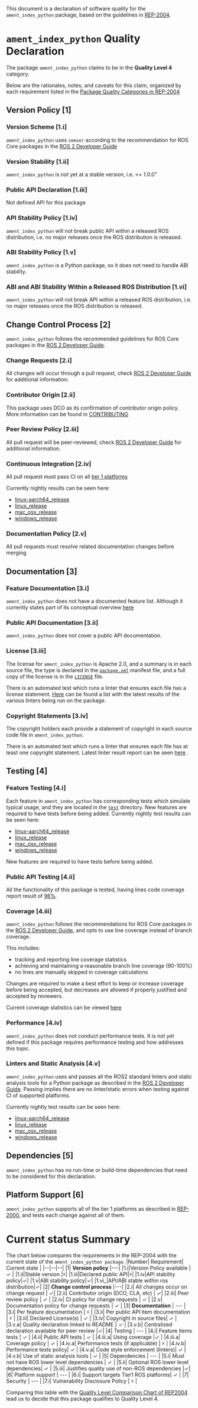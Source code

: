 

This document is a declaration of software quality for the `ament_index_python` package, based on the guidelines in [REP-2004](https://github.com/ros-infrastructure/rep/blob/rep-2004/rep-2004.rst).

# `ament_index_python` Quality Declaration

The package `ament_index_python` claims to be in the **Quality Level 4** category.

Below are the rationales, notes, and caveats for this claim, organized by each requirement listed in the [Package Quality Categories in REP-2004](https://index.ros.org/doc/ros2/Contributing/Developer-Guide/#package-quality-categories)

## Version Policy [1]

### Version Scheme [1.i]

`ament_index_python` uses `semver` according to the recommendation for ROS Core packages in the [ROS 2 Developer Guide](https://index.ros.org/doc/ros2/Contributing/Developer-Guide/#versioning)

### Version Stability [1.ii]

`ament_index_python` is not yet at a stable version, i.e. >= 1.0.0"

### Public API Declaration [1.iii]

Not defined API for this package

### API Stability Policy [1.iv]

`ament_index_python` will not break public API within a released ROS distribution, i.e. no major releases once the ROS distribution is released.

### ABI Stability Policy [1.v]

`ament_index_python` is a Python package, so it does not need to handle ABI stability.

### ABI and ABI Stability Within a Released ROS Distribution [1.vi]

`ament_index_python` will not break API within a released ROS distribution, i.e. no major releases once the ROS distribution is released.

## Change Control Process [2]

`ament_index_python` follows the recommended guidelines for ROS Core packages in the [ROS 2 Developer Guide](https://index.ros.org/doc/ros2/Contributing/Developer-Guide/#change-control-process).

### Change Requests [2.i]
All changes will occur through a pull request, check [ROS 2 Developer Guide](https://index.ros.org/doc/ros2/Contributing/Developer-Guide/#change-control-process) for additional information.

### Contributor Origin [2.ii]
This package uses DCO as its confirmation of contributor origin policy. More information can be found in [CONTRIBUTING](./CONTRIBUTING.md)

### Peer Review Policy [2.iii]
All pull request will be peer-reviewed, check [ROS 2 Developer Guide](https://index.ros.org/doc/ros2/Contributing/Developer-Guide/#change-control-process) for additional information.

### Continuous Integration [2.iv]

All pull request must pass CI on all [tier 1 platforms](https://www.ros.org/reps/rep-2000.html#support-tiers)

Currently nightly results can be seen here:
* [linux-aarch64_release](https://ci.ros2.org/view/nightly/job/nightly_linux-aarch64_release/lastBuild/testReport/ament_index_python.src.ament.ament_index.ament_index_python.test/)
* [linux_release](https://ci.ros2.org/view/nightly/job/nightly_linux_release/lastBuild/testReport/ament_index_python.src.ament.ament_index.ament_index_python.test/)
* [mac_osx_release](https://ci.ros2.org/view/nightly/job/nightly_osx_release/lastBuild/testReport/ament_index_python.src.ament.ament_index.ament_index_python.test/)
* [windows_release](https://ci.ros2.org/view/nightly/job/nightly_win_rel/lastBuild/testReport/ament_index_python.src.ament.ament_index.ament_index_python.test/)

###  Documentation Policy [2.v]

All pull requests must resolve related documentation changes before merging

## Documentation [3]

### Feature Documentation [3.i]

`ament_index_python` does not have a documented feature list. Although it currently states part of its conceptual overview [here](https://github.com/ament/ament_cmake/blob/master/ament_cmake_core/doc/resource_index.md)

### Public API Documentation [3.ii]

`ament_index_python` does not cover a public API documentation.

### License [3.iii]

The license for `ament_index_python` is Apache 2.0, and a summary is in each source file, the type is declared in the [`package.xml`](./package.xml) manifest file, and a full copy of the license is in the [`LICENSE`](../LICENSE) file.

There is an automated test which runs a linter that ensures each file has a license statement. [Here](https://ci.ros2.org/view/nightly/job/nightly_linux_release/lastBuild/testReport/ament_index_python.src.ament.ament_index.ament_index_python.test/) can be found a list with the latest results of the various linters being run on the package.

### Copyright Statements [3.iv]

The copyright holders each provide a statement of copyright in each source code file in `ament_index_python`.

There is an automated test which runs a linter that ensures each file has at least one copyright statement. Latest linter result report can be seen [here](https://ci.ros2.org/view/nightly/job/nightly_linux_release/lastBuild/testReport/ament_index_python.src.ament.ament_index.ament_index_python.test/test_copyright/) .

## Testing [4]

### Feature Testing [4.i]

Each feature in `ament_index_python` has corresponding tests which simulate typical usage, and they are located in the [`test`](./test) directory.
New features are required to have tests before being added.
Currently nightly test results can be seen here:
* [linux-aarch64_release](https://ci.ros2.org/view/nightly/job/nightly_linux-aarch64_release/lastBuild/testReport/ament_index_python.src.ament.ament_index.ament_index_python.test/)
* [linux_release](https://ci.ros2.org/view/nightly/job/nightly_linux_release/lastBuild/testReport/ament_index_python.src.ament.ament_index.ament_index_python.test/)
* [mac_osx_release](https://ci.ros2.org/view/nightly/job/nightly_osx_release/lastBuild/testReport/ament_index_python.src.ament.ament_index.ament_index_python.test/)
* [windows_release](https://ci.ros2.org/view/nightly/job/nightly_win_rel/lastBuild/testReport/ament_index_python.src.ament.ament_index.ament_index_python.test/)

New features are required to have tests before being added.

### Public API Testing [4.ii]

All the functionality of this package is tested, having lines code coverage report result of [96%](https://ci.ros2.org/job/ci_linux_coverage/85/cobertura/ament_index_python/).


### Coverage [4.iii]

`ament_index_python` follows the recommendations for ROS Core packages in the [ROS 2 Developer Guide](https://index.ros.org/doc/ros2/Contributing/Developer-Guide/#code-coverage), and opts to use line coverage instead of branch coverage.

This includes:

- tracking and reporting line coverage statistics
- achieving and maintaining a reasonable branch line coverage (90-100%)
- no lines are manually skipped in coverage calculations

Changes are required to make a best effort to keep or increase coverage before being accepted, but decreases are allowed if properly justified and accepted by reviewers.

Current coverage statistics can be viewed [here](https://ci.ros2.org/job/ci_linux_coverage/lastBuild/cobertura/ament_index_python/)

### Performance [4.iv]

`ament_index_python` does not conduct performance tests. It is not yet defined if this package requires performance testing and how addresses this topic.

### Linters and Static Analysis [4.v]

`ament_index_python` uses and passes all the ROS2 standard linters and static analysis tools for a Python package as described in the [ROS 2 Developer Guide](https://index.ros.org/doc/ros2/Contributing/Developer-Guide/#linters-and-static-analysis). Passing implies there are no linter/static errors when testing against CI of supported platforms.

Currently nightly test results can be seen here:
* [linux-aarch64_release](https://ci.ros2.org/view/nightly/job/nightly_linux-aarch64_release/lastBuild/testReport/ament_index_python.src.ament.ament_index.ament_index_python.test/)
* [linux_release](https://ci.ros2.org/view/nightly/job/nightly_linux_release/lastBuild/testReport/ament_index_python.src.ament.ament_index.ament_index_python.test/)
* [mac_osx_release](https://ci.ros2.org/view/nightly/job/nightly_osx_release/lastBuild/testReport/ament_index_python.src.ament.ament_index.ament_index_python.test/)
* [windows_release](https://ci.ros2.org/view/nightly/job/nightly_win_rel/lastBuild/testReport/ament_index_python.src.ament.ament_index.ament_index_python.test/)

## Dependencies [5]

`ament_index_python` has no run-time or build-time dependencies that need to be considered for this declaration.

## Platform Support [6]

`ament_index_python` supports all of the tier 1 platforms as described in [REP-2000](https://www.ros.org/reps/rep-2000.html#support-tiers), and tests each change against all of them.

# Current status Summary

The chart below compares the requirements in the REP-2004 with the current state of the `ament_index_python package`.
|Number|  Requirement| Current state |
|--|--|--|
|1| **Version policy** |---|
|1.i|Version Policy available | ✓ |
|1.ii|Stable version |☓|
|1.iii|Declared public API|☓|
|1.iv|API stability policy|✓|
|1.v|ABI stability policy|✓|
|1.vi_|API/ABI stable within ros distribution|✓|
|2| **Change control process** |---|
|2.i| All changes occur on change request | ✓|
|2.ii| Contributor origin (DCO, CLA, etc) | ✓|
|2.iii| Peer review policy | ✓ |
|2.iv| CI policy for change requests | ✓ |
|2.v| Documentation policy for change requests | ✓ |
|3| **Documentation** | --- |
|3.i| Per feature documentation | ☓ |
|3.ii| Per public API item documentation | ☓ |
|3.iii| Declared License(s) | ✓ |
|3.iv| Copyright in source files| ✓ |
|3.v.a| Quality declaration linked to README | ✓ |
|3.v.b| Centralized declaration available for peer review |✓|
|4| Testing | --- |
|4.i| Feature items tests | ✓ |
|4.ii| Public API tests | ✓ |
|4.iii.a| Using coverage |✓ |
|4.iii.a| Coverage policy | ✓ |
|4.iv.a| Performance tests (if applicable) | ☓ |
|4.iv.b| Performance tests policy| ✓ |
|4.v.a| Code style enforcement (linters)| ✓ |
|4.v.b| Use of static analysis tools | ✓ |
|5| Dependencies | --- |
|5.i| Must not have ROS lower level dependencies | ✓ |
|5.ii| Optional ROS lower level dependencies| ✓ |
|5.iii| Justifies quality use of non-ROS dependencies |✓|
|6| Platform support | --- |
|6.i| Support targets Tier1 ROS platforms| ✓ |
|7| Security | --- |
|7.i| Vulnerability Disclosure Policy | ☓ |

Comparing this table with the [Quality Level Comparison Chart of REP2004](https://github.com/ros-infrastructure/rep/blob/d1074e43f25f957d75f50dbfda94ab10d86bcbfd/rep-2004.rst#quality-level-comparison-chart) lead us to decide that this package qualifies to Quality Level 4.
